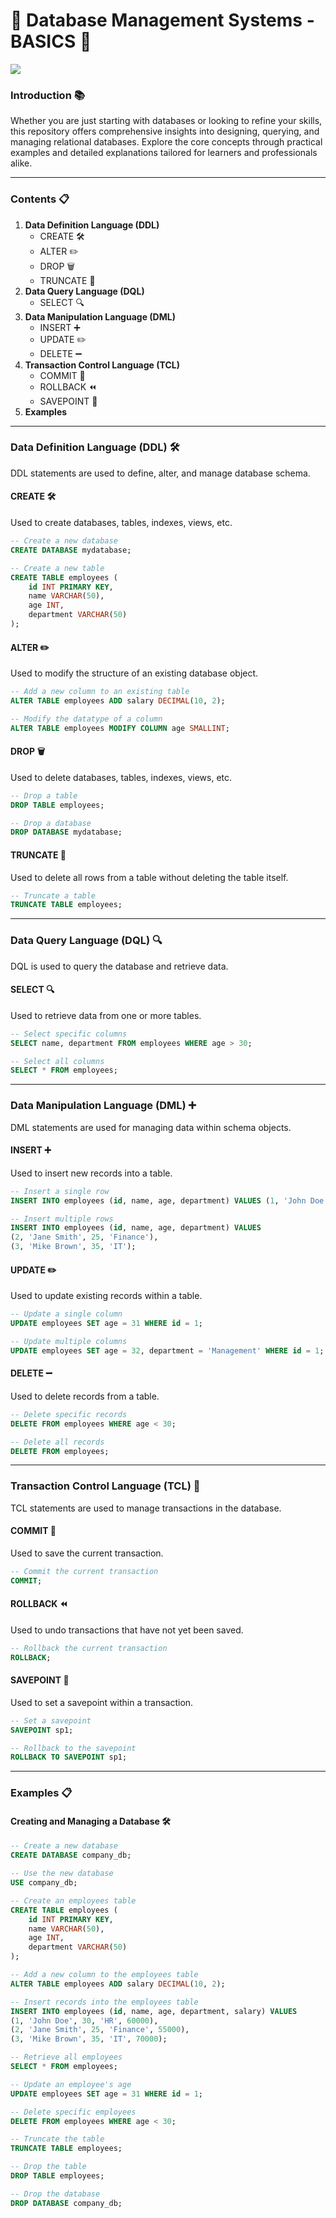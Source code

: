 # 🌟 Database Management Systems - BASICS 🌟

<img src="https://brainalyst.in/wp-content/uploads/2022/08/Database-Management-System.jpg" />

### Introduction 📚
Whether you are just starting with databases or looking to refine your skills, this repository offers comprehensive insights into designing, querying, and managing relational databases. Explore the core concepts through practical examples and detailed explanations tailored for learners and professionals alike.

---

### Contents 📋

1. **Data Definition Language (DDL)**
   - CREATE 🛠️
   - ALTER ✏️
   - DROP 🗑️
   - TRUNCATE 🚮
2. **Data Query Language (DQL)**
   - SELECT 🔍
3. **Data Manipulation Language (DML)**
   - INSERT ➕
   - UPDATE ✏️
   - DELETE ➖
4. **Transaction Control Language (TCL)**
   - COMMIT 💾
   - ROLLBACK ⏪
   - SAVEPOINT 📍
5. **Examples**

---

### Data Definition Language (DDL) 🛠️

DDL statements are used to define, alter, and manage database schema.

#### CREATE 🛠️

Used to create databases, tables, indexes, views, etc.

```sql
-- Create a new database
CREATE DATABASE mydatabase;

-- Create a new table
CREATE TABLE employees (
    id INT PRIMARY KEY,
    name VARCHAR(50),
    age INT,
    department VARCHAR(50)
);
```

#### ALTER ✏️

Used to modify the structure of an existing database object.

```sql
-- Add a new column to an existing table
ALTER TABLE employees ADD salary DECIMAL(10, 2);

-- Modify the datatype of a column
ALTER TABLE employees MODIFY COLUMN age SMALLINT;
```

#### DROP 🗑️

Used to delete databases, tables, indexes, views, etc.

```sql
-- Drop a table
DROP TABLE employees;

-- Drop a database
DROP DATABASE mydatabase;
```

#### TRUNCATE 🚮

Used to delete all rows from a table without deleting the table itself.

```sql
-- Truncate a table
TRUNCATE TABLE employees;
```
---

### Data Query Language (DQL) 🔍

DQL is used to query the database and retrieve data.

#### SELECT 🔍

Used to retrieve data from one or more tables.

```sql
-- Select specific columns
SELECT name, department FROM employees WHERE age > 30;

-- Select all columns
SELECT * FROM employees;
```

---

### Data Manipulation Language (DML) ➕

DML statements are used for managing data within schema objects.

#### INSERT ➕

Used to insert new records into a table.

```sql
-- Insert a single row
INSERT INTO employees (id, name, age, department) VALUES (1, 'John Doe', 30, 'HR');

-- Insert multiple rows
INSERT INTO employees (id, name, age, department) VALUES
(2, 'Jane Smith', 25, 'Finance'),
(3, 'Mike Brown', 35, 'IT');
```

#### UPDATE ✏️

Used to update existing records within a table.

```sql
-- Update a single column
UPDATE employees SET age = 31 WHERE id = 1;

-- Update multiple columns
UPDATE employees SET age = 32, department = 'Management' WHERE id = 1;
```

#### DELETE ➖

Used to delete records from a table.

```sql
-- Delete specific records
DELETE FROM employees WHERE age < 30;

-- Delete all records
DELETE FROM employees;
```
---

### Transaction Control Language (TCL) 💾

TCL statements are used to manage transactions in the database.

#### COMMIT 💾

Used to save the current transaction.

```sql
-- Commit the current transaction
COMMIT;
```

#### ROLLBACK ⏪

Used to undo transactions that have not yet been saved.

```sql
-- Rollback the current transaction
ROLLBACK;
```

#### SAVEPOINT 📍

Used to set a savepoint within a transaction.

```sql
-- Set a savepoint
SAVEPOINT sp1;

-- Rollback to the savepoint
ROLLBACK TO SAVEPOINT sp1;
```
---

### Examples 📋

#### Creating and Managing a Database 🛠️

```sql
-- Create a new database
CREATE DATABASE company_db;

-- Use the new database
USE company_db;

-- Create an employees table
CREATE TABLE employees (
    id INT PRIMARY KEY,
    name VARCHAR(50),
    age INT,
    department VARCHAR(50)
);

-- Add a new column to the employees table
ALTER TABLE employees ADD salary DECIMAL(10, 2);

-- Insert records into the employees table
INSERT INTO employees (id, name, age, department, salary) VALUES
(1, 'John Doe', 30, 'HR', 60000),
(2, 'Jane Smith', 25, 'Finance', 55000),
(3, 'Mike Brown', 35, 'IT', 70000);

-- Retrieve all employees
SELECT * FROM employees;

-- Update an employee's age
UPDATE employees SET age = 31 WHERE id = 1;

-- Delete specific employees
DELETE FROM employees WHERE age < 30;

-- Truncate the table
TRUNCATE TABLE employees;

-- Drop the table
DROP TABLE employees;

-- Drop the database
DROP DATABASE company_db;
```
